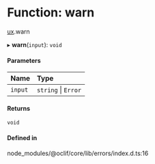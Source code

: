 # Function: warn

[ux](../modules/ux.md).warn

▸ **warn**(`input`): `void`

#### Parameters

| Name | Type |
| :------ | :------ |
| `input` | `string` \| `Error` |

#### Returns

`void`

#### Defined in

node_modules/@oclif/core/lib/errors/index.d.ts:16
